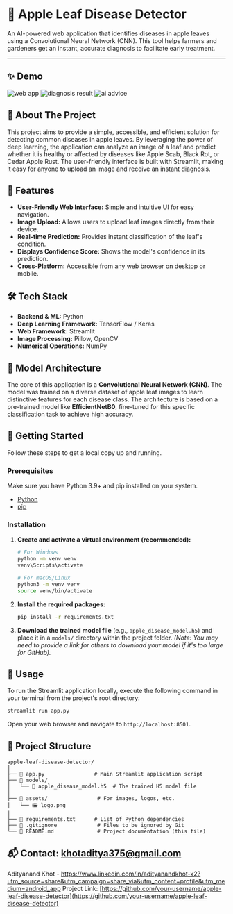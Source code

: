 # 🌿 Apple Leaf Disease Detector

An AI-powered web application that identifies diseases in apple leaves using a Convolutional Neural Network (CNN). This tool helps farmers and gardeners get an instant, accurate diagnosis to facilitate early treatment.

---

## ✨ Demo

![web app](https://github.com/user-attachments/assets/70f67d80-b221-4b47-bdb6-05c726844077)
![diagnosis result](https://github.com/user-attachments/assets/ec545c6b-dabc-40f6-a78d-e09cbc359b22)
![ai advice](https://github.com/user-attachments/assets/924b5a1e-1711-42c8-8390-37e800b311da)




## 📌 About The Project

This project aims to provide a simple, accessible, and efficient solution for detecting common diseases in apple leaves. By leveraging the power of deep learning, the application can analyze an image of a leaf and predict whether it is healthy or affected by diseases like Apple Scab, Black Rot, or Cedar Apple Rust. The user-friendly interface is built with Streamlit, making it easy for anyone to upload an image and receive an instant diagnosis.

## 🚀 Features

-   **User-Friendly Web Interface:** Simple and intuitive UI for easy navigation.
-   **Image Upload:** Allows users to upload leaf images directly from their device.
-   **Real-time Prediction:** Provides instant classification of the leaf's condition.
-   **Displays Confidence Score:** Shows the model's confidence in its prediction.
-   **Cross-Platform:** Accessible from any web browser on desktop or mobile.

## 🛠️ Tech Stack

-   **Backend & ML:** Python
-   **Deep Learning Framework:** TensorFlow / Keras
-   **Web Framework:** Streamlit
-   **Image Processing:** Pillow, OpenCV
-   **Numerical Operations:** NumPy

## 🧠 Model Architecture

The core of this application is a **Convolutional Neural Network (CNN)**. The model was trained on a diverse dataset of apple leaf images to learn distinctive features for each disease class. The architecture is based on a pre-trained model like **EfficientNetB0**, fine-tuned for this specific classification task to achieve high accuracy.

## 🏁 Getting Started

Follow these steps to get a local copy up and running.

### Prerequisites

Make sure you have Python 3.9+ and pip installed on your system.
-   [Python](https://www.python.org/downloads/)
-   [pip](https://pip.pypa.io/en/stable/installation/)

### Installation



1.  **Create and activate a virtual environment (recommended):**
    ```sh
    # For Windows
    python -m venv venv
    venv\Scripts\activate

    # For macOS/Linux
    python3 -m venv venv
    source venv/bin/activate
    ```

2.  **Install the required packages:**
    ```sh
    pip install -r requirements.txt
    ```

3.  **Download the trained model file** (e.g., `apple_disease_model.h5`) and place it in a `models/` directory within the project folder. *(Note: You may need to provide a link for others to download your model if it's too large for GitHub).*

## 🔧 Usage

To run the Streamlit application locally, execute the following command in your terminal from the project's root directory:

```sh
streamlit run app.py
```

Open your web browser and navigate to `http://localhost:8501`.

## 📂 Project Structure

```
apple-leaf-disease-detector/
│
├── 📄 app.py                # Main Streamlit application script
├── 📁 models/
│   └── 🧠 apple_disease_model.h5  # The trained H5 model file
│
├── 📁 assets/                # For images, logos, etc.
│   └── 🖼️ logo.png
│
├── 📄 requirements.txt      # List of Python dependencies
├── 📄 .gitignore             # Files to be ignored by Git
└── 📄 README.md              # Project documentation (this file)
```


## 📬 Contact: khotaditya375@gmail.com

Adityanand Khot - https://www.linkedin.com/in/adityanandkhot-x2?utm_source=share&utm_campaign=share_via&utm_content=profile&utm_medium=android_app 
Project Link: [https://github.com/your-username/apple-leaf-disease-detector](https://github.com/your-username/apple-leaf-disease-detector)

